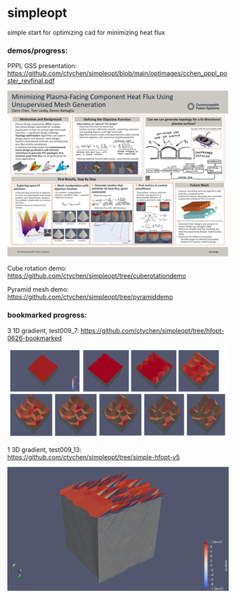# simpleopt
simple start for optimizing cad for minimizing heat flux

### demos/progress:

PPPL GSS presentation: https://github.com/ctychen/simpleopt/blob/main/optimages/cchen_pppl_poster_revfinal.pdf

![alt text][poster]

[poster]: https://github.com/ctychen/simpleopt/blob/main/optimages/ppplPoster.png "ppplposter"

Cube rotation demo: https://github.com/ctychen/simpleopt/tree/cuberotationdemo

Pyramid mesh demo: https://github.com/ctychen/simpleopt/tree/pyramiddemo

### bookmarked progress: 

3 1D gradient, test009_7: https://github.com/ctychen/simpleopt/tree/hfopt-0626-bookmarked 

![alt text][1dgrad]

[1dgrad]: https://github.com/ctychen/simpleopt/blob/main/optimages/test009_7.png "test009_7"

1 3D gradient, test009_13: https://github.com/ctychen/simpleopt/tree/simple-hfopt-v5

![alt text][3dgrad]

[3dgrad]: https://github.com/ctychen/simpleopt/blob/main/optimages/test009_13.png "test009_13"
